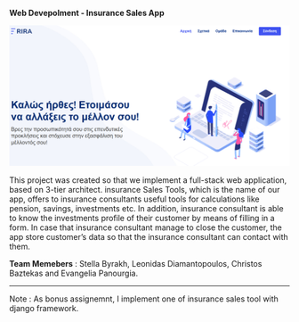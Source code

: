 __Web Devepolment -  Insurance Sales App__ 

![Insurance](images\app.png)

This project was created so that we implement a full-stack web application, based on 3-tier architect. insurance Sales Tools, which is the name of our app, offers to insurance consultants useful tools for calculations like pension, savings, investments etc. In addition, insurance consultant is able to know the investments profile of their customer by means of filling in a form. In case that insurance consultant manage to close the customer, the app store customer’s data so that the insurance consultant can contact with them.

**Team Memebers** : Stella Byrakh, Leonidas Diamantopoulos, Christos Baztekas and Evangelia Panourgia. 

---
Note : As bonus assignemnt,  I implement one of insurance sales tool with django framework. 